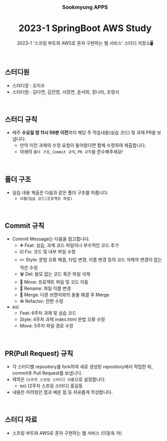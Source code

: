 
<div align="center">

### Sookmyung APPS
# 2023-1 SpringBoot AWS Study
2023-1 '스프링 부트와 AWS로 혼자 구현하는 웹 서비스' 스터디 저장소🖥️

</div>

<br>

## 스터디원
- 스터디장 : 오지수
- 스터디원 : 김다연, 김진영, 서정연, 윤서희, 장나리, 조영서

<br>

## 스터디 규칙
- 매주 **수요일 밤 11시 59분 이전**까지 해당 주 학습내용(실습 코드) 및 과제 PR을 보냅니다.
  - 만약 이전 과제의 수정 요청이 들어왔다면 함께 수정하여 제출합니다.
  - 아래의 `폴더 구조`, `Commit 규칙`, `PR 규칙`을 준수해주세요!

<br>

## 폴더 구조
- 실습 내용 제출은 다음과 같은 폴더 구조를 따릅니다.
   - `이름`/`실습 코드(프로젝트 파일)`
<br>

## Commit 규칙
- Commit Message는 다음을 참고합니다.
    - ➕ Feat: 실습, 과제 코드 파일이나 부수적인 코드 추가
    - ☑️ Fix: 코드 및 내부 파일 수정
    - ✏️ Style: 문법 오류 해결, 타입 변경, 이름 변경 등의 코드 자체의 변경이 없는 작은 수정
    - 🗑️ Del: 쓸모 없는 코드 혹은 파일 삭제
    - 🚚 Move: 프로젝트 파일 및 코드 이동
    - 📛 Rename: 파일 이름 변경
    - 🔀 Merge: 다른 브랜치와의 충돌 해결 후 Merge
    - ♻️ Refactor: 전면 수정
- ex)
  - Feat: 6주차 과제 및 실습 코드
  - Style: 4주차 과제 index.html 문법 오류 수정
  - Move: 5주차 파일 경로 수정

<br>

## PR(Pull Request) 규칙
- 각 스터디별 repository를 fork하여 새로 생성된 repository에서 작업한 뒤, commit후 Pull Request를 보냅니다.
- 제목은 `[n주차 스프링 스터디] 이름`으로 설정합니다.
  - ex) [2주차 스프링 스터디] 홍길동
- 내용은 어려웠던 점과 배운 점 등 자유롭게 작성합니다.

<br>

## 스터디 자료
- 스프링 부트와 AWS로 혼자 구현하는 웹 서비스 (이동욱 저)
